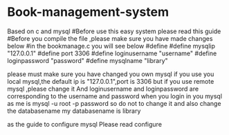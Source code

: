 # Book-management-system
Based on c and mysql
#Before use this easy system please read this guide
#Before you compile the file ,please make sure you have made changes below
#in the bookmanage.c you will see below #define
#define mysqlip "127.0.0.1"
#define port 3306
#define loginusername "username"
#define loginpassword "password"
#define mysqlname "library"

please must make sure you have changed you own mysql
if you use you local mysql,the default ip is "127.0.0.1",port is 3306
but if you use remote mysql ,please change it
And loginusername and loginpassword are corresponding to  the username and password when you login in you mysql
as me is
mysql -u root -p password
so do not to change it
and also change the databasename 
my databasename is library

as the guide to configure mysql
Please read configure
